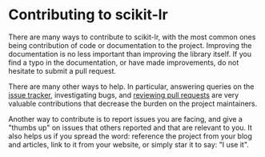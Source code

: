 # Contributing to scikit-lr

There are many ways to contribute to scikit-lr, with the most common ones
being contribution of code or documentation to the project. Improving the
documentation is no less important than improving the library itself. If
you find a typo in the documentation, or have made improvements, do not
hesitate to submit a pull request.

There are many other ways to help. In particular, answering queries on the
[issue tracker](https://github.com/alfaro96/scikit-lr/issues), investigating
bugs, and [reviewing pull requests](https://github.com/alfaro96/scikit-lr/pulls)
are very valuable contributions that decrease the burden on the project maintainers.

Another way to contribute is to report issues you are facing, and give a
"thumbs up" on issues that others reported and that are relevant to you.
It also helps us if you spread the word: reference the project from your
blog and articles, link to it from your website, or simply star it to
say: "I use it".
